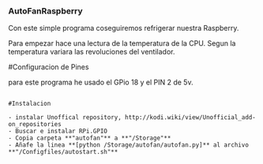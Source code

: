 ### AutoFanRaspberry
Con este simple programa coseguiremos refrigerar nuestra Raspberry.

Para empezar hace una lectura de la temperatura de la CPU.
Segun la temperatura variara las revoluciones del ventilador.

#Configuracion de Pines

para este programa he usado el GPio 18 y el PIN 2 de 5v.

```<img_src="https://drive.google.com/open?id=0B7DZY7tY2OyodTBoRW5MUjhvLXM" />

#Instalacion

- instalar Unoffical repository, http://kodi.wiki/view/Unofficial_add-on_repositories
- Buscar e instalar RPi.GPIO
- Copia carpeta **"autofan"** a **"/Storage"**
- Añafe la linea **[python /Storage/autofan/autofan.py]** al archivo **"/Configfiles/autostart.sh"**


